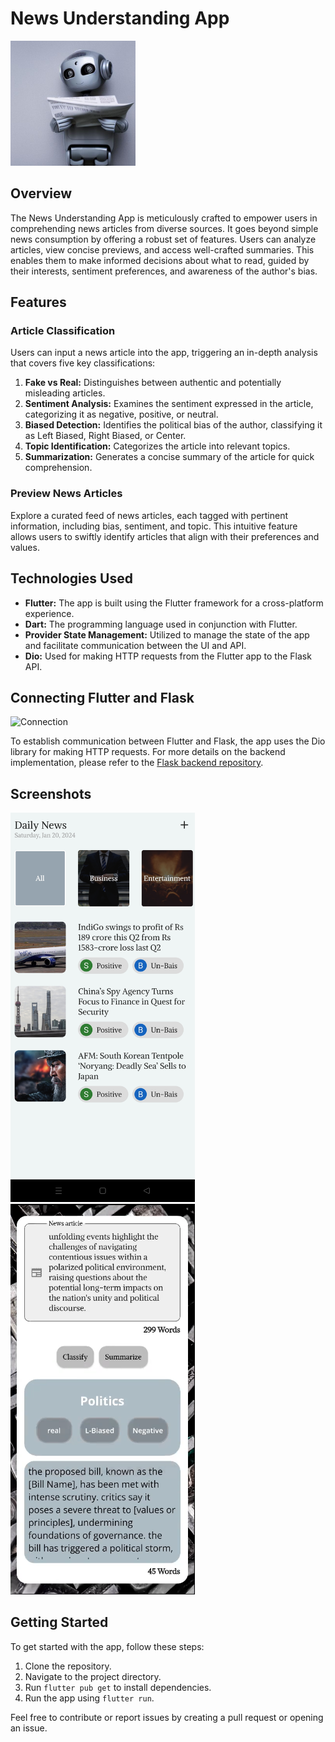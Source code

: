 # News Understanding App
<img src="https://raw.githubusercontent.com/News-Understanding/News-App/main/assets/images/logo.jpg" alt="Logo" width="200"/>


## Overview

The News Understanding App is meticulously crafted to empower users in comprehending news articles from diverse sources. It goes beyond simple news consumption by offering a robust set of features. Users can analyze articles, view concise previews, and access well-crafted summaries. This enables them to make informed decisions about what to read, guided by their interests, sentiment preferences, and awareness of the author's bias.

## Features

### Article Classification

Users can input a news article into the app, triggering an in-depth analysis that covers five key classifications:

1. **Fake vs Real:** Distinguishes between authentic and potentially misleading articles.
2. **Sentiment Analysis:** Examines the sentiment expressed in the article, categorizing it as negative, positive, or neutral.
3. **Biased Detection:** Identifies the political bias of the author, classifying it as Left Biased, Right Biased, or Center.
4. **Topic Identification:** Categorizes the article into relevant topics.
5. **Summarization:** Generates a concise summary of the article for quick comprehension.

### Preview News Articles

Explore a curated feed of news articles, each tagged with pertinent information, including bias, sentiment, and topic. This intuitive feature allows users to swiftly identify articles that align with their preferences and values.

## Technologies Used

- **Flutter:** The app is built using the Flutter framework for a cross-platform experience.
- **Dart:** The programming language used in conjunction with Flutter.
- **Provider State Management:** Utilized to manage the state of the app and facilitate communication between the UI and API.
- **Dio:** Used for making HTTP requests from the Flutter app to the Flask API.

## Connecting Flutter and Flask
![Connection](https://miro.medium.com/v2/resize:fit:1400/format:webp/1*O1imEbp9X8X6pzjf7bwfrw.png
)

To establish communication between Flutter and Flask, the app uses the Dio library for making HTTP requests. For more details on the backend implementation, please refer to the [Flask backend repository](link/to/flask_backend_repo).

## Screenshots
<img src="https://raw.githubusercontent.com/News-Understanding/News-App/main/assets/images/preview_news.jpg" alt="preview" width="295"/>
<img src="https://raw.githubusercontent.com/News-Understanding/News-App/main/assets/images/check_news_article.png" alt="classify" width="295"/>

## Getting Started

To get started with the app, follow these steps:

1. Clone the repository.
2. Navigate to the project directory.
3. Run `flutter pub get` to install dependencies.
4. Run the app using `flutter run`.

Feel free to contribute or report issues by creating a pull request or opening an issue.

